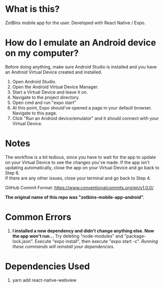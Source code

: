 # What is this?
ZotBins mobile app for the user. Developed with React Native / Expo.  
# How do I emulate an Android device on my computer?  
Before doing anything, make sure Android Studio is installed and you have an Android Virtual Device created and installed.  
1. Open Android Studio.  
2. Open the Android Virtual Device Manager.  
3. Start a Virtual Device and leave it on.  
4. Navigate to the project directory.  
5. Open cmd and run "expo start"  
6. At this point, Expo should've opened a page in your default browser. Navigate to this page.  
7. Click "Run an Android device/emulator" and it should connect with your Virtual Device.  
# Notes  
The workflow is a bit tedious, since you have to wait for the app to update on your Virtual Device to see the changes you've made. If the app isn't updating automatically, close the app on your Virtual Device and go back to Step 6.  
If there are any other issues, close your terminal and go back to Step 4.

GitHub Commit Format: https://www.conventionalcommits.org/en/v1.0.0/

**The original name of this repo was "zotbins-mobile-app-android".**
# Common Errors  
1. **I installed a new dependency and didn't change anything else. Now the app won't run...**
Try deleting "node-modules" and "package-lock.json".
Execute "expo install", then execute "expo start -c".
*Running these commands will reinstall your dependencies.*
# Dependencies Used
1. yarn add react-native-webview
